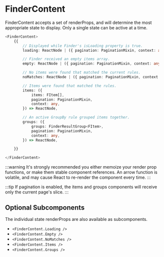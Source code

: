 # FinderContent

FinderContent accepts a set of renderProps, and will determine the most appropriate state to display. Only a single state can be active at a time.

```ts
<FinderContent>
    {{
        // Displayed while Finder's isLoading property is true.
        loading: ReactNode | ({ pagination: PaginationMixin, context: any}) => ReactNode,

        // Finder received an empty items array.
        empty: ReactNode | ({ pagination: PaginationMixin, context: any}) => ReactNode,

        // No items were found that matched the current rules.
        noMatches: ReactNode | ({ pagination: PaginationMixin, context: any}) => ReactNode,

        // Items were found that matched the rules.
        items: ({
            items: FItem[],
            pagination: PaginationMixin,
            context: any,
        }) => ReactNode,

        // An active GroupBy rule grouped items together.
        groups: ({
            groups: FinderResultGroup<FItem>,
            pagination: PaginationMixin,
            context: any,
        }) => ReactNode,

    }}

</FinderContent>
```

:::warning
It's strongly recommended you either memoize your render prop functions, or make them stable component references. An arrow function is volatile, and may cause React to re-render the component every time.
:::

:::tip
If pagination is enabled, the items and groups components will receive only the current page's slice.
:::

## Optional Subcomponents

The individual state renderProps are also available as subcomponents.

- `<FinderContent.Loading />`
- `<FinderContent.Empty />`
- `<FinderContent.NoMatches />`
- `<FinderContent.Items />`
- `<FinderContent.Groups />`
